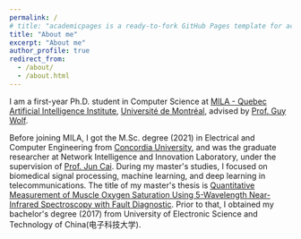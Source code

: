 ```yaml
---
permalink: /
# title: "academicpages is a ready-to-fork GitHub Pages template for academic personal websites"
title: "About me"
excerpt: "About me"
author_profile: true
redirect_from: 
  - /about/
  - /about.html
---
```


I am a first-year Ph.D. student in Computer Science at [MILA - Quebec Artificial Intelligence Institute](https://mila.quebec/en/),  [Université de Montréal](https://www.umontreal.ca/en/), advised by [Prof. Guy Wolf](http://guywolf.org/).

Before joining MILA, I got the M.Sc. degree (2021) in Electrical and Computer Engineering from [Concordia University](https://www.concordia.ca/), and was the graduate researcher at Network Intelligence and Innovation Laboratory, under the supervision of [Prof. Jun Cai](https://users.encs.concordia.ca/~juncai/). During my master's studies, I focused on biomedical signal processing, machine learning, and deep learning in telecommunications. The title of my master's thesis is [Quantitative Measurement of Muscle Oxygen Saturation Using 5-Wavelength Near-Infrared Spectroscopy with Fault Diagnostic](https://spectrum.library.concordia.ca/988003/). Prior to that, I obtained my bachelor's degree (2017) from University of Electronic Science and Technology of China(电子科技大学).
